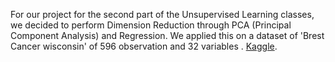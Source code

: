 For our project for the second part of the Unsupervised Learning classes, we decided to perform
Dimension Reduction through PCA (Principal Component Analysis) and Regression. We applied this
on a dataset of 'Brest Cancer wisconsin' of 596 observation and 32 variables .
[Kaggle](https://www.kaggle.com/uciml/breast-cancer-wisconsin-data/version/1#data.csv).
